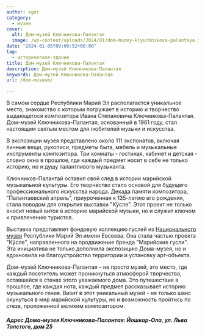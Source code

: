 ```yaml
---
author: egor
category:
  - музеи
cover:
  alt: Дом-музей Ключникова-Палантая
  image: /wp-content/uploads/2024/01/dom-muzey-klyuchnikova-palantaya.jpg
date: "2024-01-05T09:00:52+00:00"
tag:
  - историческое-здание
title: Дом-музей Ключникова-Палантая
description: Дом-музей Ключникова-Палантая
keywords: Дом-музей Ключникова-Палантая
url: /dom-museum/

---
```

В самом сердце Республики Марий Эл располагается уникальное место, знакомство с которым погружает в историю и творчество выдающегося композитора Ивана Степановича Ключникова-Палантая. Дом-музей Ключникова-Палантая, основанный в 1961 году, стал настоящим святым местом для любителей музыки и искусства.

В экспозиции музея представлено около 111 экспонатов, включая личные вещи, рукописи, предметы быта, мебель и музыкальные инструменты композитора. Три комнаты - гостиная, кабинет и детская - словно окна в прошлое, где каждый предмет носит в себе не только историю, но и душу талантливого музыканта.

Ключников-Палантай оставил свой след в истории марийской музыкальной культуры. Его творчество стало основой для будущего профессионального искусства народа. Декада памяти композитора, "Палантаевский апрель", приуроченная к 135-летию его рождения, стала поводом для открытия выставки "Кÿсле". Этот проект не только вносит новый виток в историю марийской музыки, но и служит ключом к привлечению туристов.

Выставка представляет фондовую коллекцию гуслей из [Национального музея](/muzej-evseeva/) Республики Марий Эл имени Евсеева. Она стала частью проекта "Кÿсле", направленного на продвижение бренда "Марийские гусли". Эта инициатива не только дополнила экспозицию Дома\-музея, но и вдохновила на благоустройство территории и установку арт\-объекта.

Дом\-музей Ключникова\-Палантая – не просто музей, это место, где каждый посетитель может проникнуться атмосферой творчества, оставшейся в стенах этого уважаемого дома. Это путешествие в прошлое, где каждая нота, каждый предмет рассказывает историю музыкального гения. Визит в этот уникальный музей \- не только шанс окунуться в мир марийской культуры, но и возможность пройтись по стезе, проложенной великим композитором.

#### _Адрес Дома-музея Ключникова-Палантая: Йошкар-Ола, ул. Льва  Толстого, дом 25_
